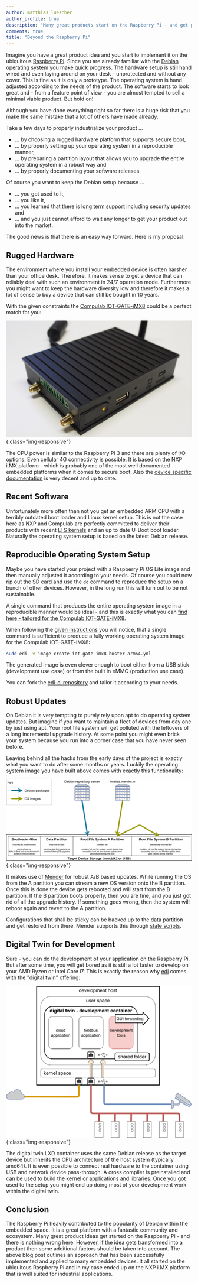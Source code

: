 ```yaml
---
author: matthias_luescher
author_profile: true
description: "Many great products start on the Raspberry Pi - and get pushed out into the public with a lousy, handmade and not sustainable setup. Luckily a proper industrialization of the product is easy to do and will save you a lot of troubles in the long run."
comments: true
title: "Beyond the Raspberry Pi"
---
```


Imagine you have a great product idea and you start to implement it on the ubiquitous
[Raspberry Pi](https://www.raspberrypi.org/). Since you are already familiar
with the [Debian operating system](https://www.debian.org/) you make quick progress.
The hardware setup is still hand wired and even laying around on your desk - unprotected and without any cover.
This is fine as it is only a prototype. The operating system is hand adjusted according to the needs of the
product. The software starts to look great and - from a feature point of view - you are almost tempted to sell a minimal
viable product. But hold on!

Although you have done everything right so far there is a huge risk that you make the same mistake that a lot of
others have made already.

Take a few days to properly industrialize your product ...

- ... by choosing a rugged hardware platform that supports secure boot,
- ... by properly setting up your operating system in a reproducible manner,
- ... by preparing a partition layout that allows you to upgrade the entire operating system in a robust way and
- ... by properly documenting your software releases.

Of course you want to keep the Debian setup because ...

- ... you got used to it,
- ... you like it,
- ... you learned that there is [long term support](https://wiki.debian.org/LTS) including security updates and
- ... and you just cannot afford to wait any longer to get your product out into the market.

The good news is that there is an easy way forward. Here is my proposal:

Rugged Hardware
---------------

The environment where you install your embedded device is often harsher than your office desk. Therefore, it makes sense
to get a device that can reliably deal with such an environment in 24/7 operation mode. Furthermore you might want to keep the
hardware diversity low and therefore it makes a lot of sense to buy a device that can still be bought in 10 years.

With the given constraints the
[Compulab IOT-GATE-iMX8](https://www.compulab.com/products/iot-gateways/iot-gate-imx8-industrial-arm-iot-gateway/) could be a
perfect match for you:

![Compulab IOT-GATE-iMX8](/assets/images/blog/IOT-GATE-iMX8.png){:class="img-responsive"}

The CPU power is similar to the Raspberry Pi 3 and there are plenty of I/O options. Even cellular 4G connectivity is
possible. It is based on the NXP i.MX platform - which is probably one of the most well documented embedded platforms when it comes 
to secure boot. Also the
[device specific documentation](https://www.compulab.com/products/iot-gateways/iot-gate-imx8-industrial-arm-iot-gateway/#devres)
is very decent and up to date.

Recent Software
---------------

Unfortunately more often than not you get an embedded ARM CPU with a terribly outdated boot loader and Linux kernel setup. This is
not the case here as NXP and Compulab are perfectly committed to deliver their products with recent
[LTS kernels](https://www.nxp.com/design/software/embedded-software/i-mx-software/embedded-linux-for-i-mx-applications-processors:IMXLINUX)
and an up to date U-Boot boot loader.
Naturally the operating system setup is based on the latest Debian release.

Reproducible Operating System Setup
-----------------------------------

Maybe you have started your project with a Raspberry Pi OS Lite image and then manually adjusted it according to your needs.
Of course you could now rip out the SD card and use the `dd` command to reproduce the setup on a bunch of other devices.
However, in the long run this will turn out to be not sustainable.

A single command that produces the entire operating system image in a reproducible manner would be ideal - and this is
exactly what you can [find here - tailored for the Compulab IOT-GATE-iMX8](https://github.com/lueschem/edi-cl/).

When following the [given instructions](https://github.com/lueschem/edi-cl/#basic-usage) you will notice,
that a single command is sufficient to produce a fully working operating system image for the Compulab IOT-GATE-iMX8:

``` bash
sudo edi -v image create iot-gate-imx8-buster-arm64.yml
```

The generated image is even clever enough to boot either from a USB stick (development use case) or from the built in eMMC 
(production use case).

You can fork the [edi-cl repository](https://github.com/lueschem/edi-cl/) and tailor it according to your needs.

Robust Updates
--------------

On Debian it is very tempting to purely rely upon apt to do operating system updates. But imagine if you want to maintain a fleet
of devices from day one by just using apt. Your root file system will get polluted with the leftovers of a long incremental upgrade
history. At some point you might even brick your system because you run into a corner case that you have never seen before.

Leaving behind all the hacks from the early days of the project is exactly what you want to do after some months or years. Luckily
the operating system image you have built above comes with exactly this functionality:

![Robust A/B Update Setup](/assets/images/blog/cl_partition_layout.png){:class="img-responsive"}

It makes use of [Mender](https://mender.io/) for robust A/B based updates. While running the OS from the A partition
you can stream a new OS version onto the B partition. Once this is done the device gets rebooted and will start from the B
partition. If the B partition boots properly, then you are fine, and you just got rid of all the upgrade history. 
If something goes wrong, then the system will reboot again and revert to the A partition.

Configurations that shall be sticky can be backed up to the data partition and get restored from there. Mender supports this
through [state scripts](https://docs.mender.io/artifact-creation/state-scripts).

Digital Twin for Development
----------------------------

Sure - you can do the development of your application on the Raspberry Pi. But after some time, you will get bored as it is still a
lot faster to develop on your AMD Ryzen or Intel Core i7. This is exactly the reason why [edi](https://www.get-edi.io)
comes with the "digital twin" offering:

![Digital Twin](/assets/images/blog/digital_twin.png){:class="img-responsive"}

The digital twin LXD container uses the same Debian release as the target device but inherits the CPU architecture of the host
system (typically amd64). It is even possible to connect real hardware to the container using USB and network device pass-through.
A cross compiler is preinstalled and can be used to build the kernel or applications and libraries.
Once you got used to the setup you might end up doing most of your development work within the digital twin.

Conclusion
----------

The Raspberry Pi heavily contributed to the popularity of Debian within the embedded space. It is a great platform with a fantastic
community and ecosystem. Many great product ideas get started on the Raspberry Pi - and there is nothing wrong here.
However, if the idea gets transformed into a product then some additional factors should be taken into account.
The above blog post outlines an approach that has been successfully implemented and applied to many embedded devices.
It all started on the ubiquitous Raspberry Pi and in my case ended up on the NXP i.MX platform that is well suited for
industrial applications.

